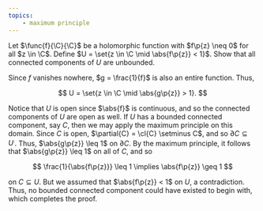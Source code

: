 ```yaml
---
topics:
    - maximum principle
---
```


<problem>

Let $\func{f}{\C}{\C}$ be a holomorphic function with $f\p{z} \neq 0$ for all $z \in \C$. Define $U = \set{z \in \C \mid \abs{f\p{z}} < 1}$. Show that all connected components of $U$ are unbounded.

</problem>

<solution>

Since $f$ vanishes nowhere, $g = \frac{1}{f}$ is also an entire function. Thus,

$$
U = \set{z \in \C \mid \abs{g\p{z}} > 1}.
$$

Notice that $U$ is open since $\abs{f}$ is continuous, and so the connected components of $U$ are open as well. If $U$ has a bounded connected component, say $C$, then we may apply the maximum principle on this domain. Since $C$ is open, $\partial{C} = \cl{C} \setminus C$, and so $\partial{C} \subseteq U^\comp$. Thus, $\abs{g\p{z}} \leq 1$ on $\partial{C}$. By the maximum principle, it follows that $\abs{g\p{z}} \leq 1$ on all of $C$, and so

$$
\frac{1}{\abs{f\p{z}}} \leq 1
\implies \abs{f\p{z}} \geq 1
$$

on $C \subseteq U$. But we assumed that $\abs{f\p{z}} < 1$ on $U$, a contradiction. Thus, no bounded connected component could have existed to begin with, which completes the proof.

</solution>
